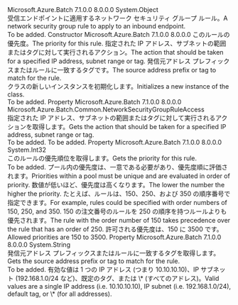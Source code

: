<Type Name="NetworkSecurityGroupRule" FullName="Microsoft.Azure.Batch.NetworkSecurityGroupRule">
  <TypeSignature Language="C#" Value="public class NetworkSecurityGroupRule" />
  <TypeSignature Language="ILAsm" Value=".class public auto ansi beforefieldinit NetworkSecurityGroupRule extends System.Object" />
  <TypeSignature Language="DocId" Value="T:Microsoft.Azure.Batch.NetworkSecurityGroupRule" />
  <TypeSignature Language="VB.NET" Value="Public Class NetworkSecurityGroupRule" />
  <TypeSignature Language="F#" Value="type NetworkSecurityGroupRule = class&#xA;    interface ITransportObjectProvider&lt;NetworkSecurityGroupRule&gt;&#xA;    interface IPropertyMetadata&#xA;    interface IModifiable&#xA;    interface IReadOnly" />
  <AssemblyInfo>
    <AssemblyName>Microsoft.Azure.Batch</AssemblyName>
    <AssemblyVersion>7.1.0.0</AssemblyVersion>
    <AssemblyVersion>8.0.0.0</AssemblyVersion>
  </AssemblyInfo>
  <Base>
    <BaseTypeName>System.Object</BaseTypeName>
  </Base>
  <Interfaces />
  <Docs>
    <summary>
            <span data-ttu-id="aa712-101">受信エンドポイントに適用するネットワーク セキュリティ グループ ルール。</span><span class="sxs-lookup"><span data-stu-id="aa712-101">A network security group rule to apply to an inbound endpoint.</span></span>
            </summary>
    <remarks>To be added.</remarks>
  </Docs>
  <Members>
    <Member MemberName=".ctor">
      <MemberSignature Language="C#" Value="public NetworkSecurityGroupRule (int priority, Microsoft.Azure.Batch.Common.NetworkSecurityGroupRuleAccess access, string sourceAddressPrefix);" />
      <MemberSignature Language="ILAsm" Value=".method public hidebysig specialname rtspecialname instance void .ctor(int32 priority, valuetype Microsoft.Azure.Batch.Common.NetworkSecurityGroupRuleAccess access, string sourceAddressPrefix) cil managed" />
      <MemberSignature Language="DocId" Value="M:Microsoft.Azure.Batch.NetworkSecurityGroupRule.#ctor(System.Int32,Microsoft.Azure.Batch.Common.NetworkSecurityGroupRuleAccess,System.String)" />
      <MemberSignature Language="VB.NET" Value="Public Sub New (priority As Integer, access As NetworkSecurityGroupRuleAccess, sourceAddressPrefix As String)" />
      <MemberSignature Language="F#" Value="new Microsoft.Azure.Batch.NetworkSecurityGroupRule : int * Microsoft.Azure.Batch.Common.NetworkSecurityGroupRuleAccess * string -&gt; Microsoft.Azure.Batch.NetworkSecurityGroupRule" Usage="new Microsoft.Azure.Batch.NetworkSecurityGroupRule (priority, access, sourceAddressPrefix)" />
      <MemberType>Constructor</MemberType>
      <AssemblyInfo>
        <AssemblyName>Microsoft.Azure.Batch</AssemblyName>
        <AssemblyVersion>7.1.0.0</AssemblyVersion>
        <AssemblyVersion>8.0.0.0</AssemblyVersion>
      </AssemblyInfo>
      <Parameters>
        <Parameter Name="priority" Type="System.Int32" />
        <Parameter Name="access" Type="Microsoft.Azure.Batch.Common.NetworkSecurityGroupRuleAccess" />
        <Parameter Name="sourceAddressPrefix" Type="System.String" />
      </Parameters>
      <Docs>
        <param name="priority"><span data-ttu-id="aa712-102">このルールの優先度。</span><span class="sxs-lookup"><span data-stu-id="aa712-102">The priority for this rule.</span></span></param>
        <param name="access"><span data-ttu-id="aa712-103">指定された IP アドレス、サブネットの範囲またはタグに対して実行されるアクション。</span><span class="sxs-lookup"><span data-stu-id="aa712-103">The action that should be taken for a specified IP address, subnet range or tag.</span></span></param>
        <param name="sourceAddressPrefix"><span data-ttu-id="aa712-104">発信元アドレス プレフィックスまたはルールに一致するタグです。</span><span class="sxs-lookup"><span data-stu-id="aa712-104">The source address prefix or tag to match for the rule.</span></span></param>
        <summary>
            <span data-ttu-id="aa712-105"><see cref="T:Microsoft.Azure.Batch.NetworkSecurityGroupRule" /> クラスの新しいインスタンスを初期化します。</span><span class="sxs-lookup"><span data-stu-id="aa712-105">Initializes a new instance of the <see cref="T:Microsoft.Azure.Batch.NetworkSecurityGroupRule" /> class.</span></span>
            </summary>
        <remarks>To be added.</remarks>
      </Docs>
    </Member>
    <Member MemberName="Access">
      <MemberSignature Language="C#" Value="public Microsoft.Azure.Batch.Common.NetworkSecurityGroupRuleAccess Access { get; }" />
      <MemberSignature Language="ILAsm" Value=".property instance valuetype Microsoft.Azure.Batch.Common.NetworkSecurityGroupRuleAccess Access" />
      <MemberSignature Language="DocId" Value="P:Microsoft.Azure.Batch.NetworkSecurityGroupRule.Access" />
      <MemberSignature Language="VB.NET" Value="Public ReadOnly Property Access As NetworkSecurityGroupRuleAccess" />
      <MemberSignature Language="F#" Value="member this.Access : Microsoft.Azure.Batch.Common.NetworkSecurityGroupRuleAccess" Usage="Microsoft.Azure.Batch.NetworkSecurityGroupRule.Access" />
      <MemberType>Property</MemberType>
      <AssemblyInfo>
        <AssemblyName>Microsoft.Azure.Batch</AssemblyName>
        <AssemblyVersion>7.1.0.0</AssemblyVersion>
        <AssemblyVersion>8.0.0.0</AssemblyVersion>
      </AssemblyInfo>
      <ReturnValue>
        <ReturnType>Microsoft.Azure.Batch.Common.NetworkSecurityGroupRuleAccess</ReturnType>
      </ReturnValue>
      <Docs>
        <summary>
            <span data-ttu-id="aa712-106">指定された IP アドレス、サブネットの範囲またはタグに対して実行されるアクションを取得します。</span><span class="sxs-lookup"><span data-stu-id="aa712-106">Gets the action that should be taken for a specified IP address, subnet range or tag.</span></span>
            </summary>
        <value>To be added.</value>
        <remarks>To be added.</remarks>
      </Docs>
    </Member>
    <Member MemberName="Priority">
      <MemberSignature Language="C#" Value="public int Priority { get; }" />
      <MemberSignature Language="ILAsm" Value=".property instance int32 Priority" />
      <MemberSignature Language="DocId" Value="P:Microsoft.Azure.Batch.NetworkSecurityGroupRule.Priority" />
      <MemberSignature Language="VB.NET" Value="Public ReadOnly Property Priority As Integer" />
      <MemberSignature Language="F#" Value="member this.Priority : int" Usage="Microsoft.Azure.Batch.NetworkSecurityGroupRule.Priority" />
      <MemberType>Property</MemberType>
      <AssemblyInfo>
        <AssemblyName>Microsoft.Azure.Batch</AssemblyName>
        <AssemblyVersion>7.1.0.0</AssemblyVersion>
        <AssemblyVersion>8.0.0.0</AssemblyVersion>
      </AssemblyInfo>
      <ReturnValue>
        <ReturnType>System.Int32</ReturnType>
      </ReturnValue>
      <Docs>
        <summary>
            <span data-ttu-id="aa712-107">このルールの優先順位を取得します。</span><span class="sxs-lookup"><span data-stu-id="aa712-107">Gets the priority for this rule.</span></span>
            </summary>
        <value>To be added.</value>
        <remarks>
            <span data-ttu-id="aa712-108">プール内の優先度は、一意である必要があり、優先度順に評価されます。</span><span class="sxs-lookup"><span data-stu-id="aa712-108">Priorities within a pool must be unique and are evaluated in order of priority.</span></span> <span data-ttu-id="aa712-109">数値が低いほど、優先度は高くなります。</span><span class="sxs-lookup"><span data-stu-id="aa712-109">The lower the number the higher the priority.</span></span> <span data-ttu-id="aa712-110">たとえば、ルールは、150、250、および 350 の順序番号で指定できます。</span><span class="sxs-lookup"><span data-stu-id="aa712-110">For example, rules could be specified with order numbers of 150, 250, and 350.</span></span> <span data-ttu-id="aa712-111">150 の注文番号のルールを 250 の順序を持つルールよりも優先されます。</span><span class="sxs-lookup"><span data-stu-id="aa712-111">The rule with the order number of 150 takes precedence over the rule that has an order of 250.</span></span> <span data-ttu-id="aa712-112">許可される優先度は、150 に 3500 です。</span><span class="sxs-lookup"><span data-stu-id="aa712-112">Allowed priorities are 150 to 3500.</span></span>
            </remarks>
      </Docs>
    </Member>
    <Member MemberName="SourceAddressPrefix">
      <MemberSignature Language="C#" Value="public string SourceAddressPrefix { get; }" />
      <MemberSignature Language="ILAsm" Value=".property instance string SourceAddressPrefix" />
      <MemberSignature Language="DocId" Value="P:Microsoft.Azure.Batch.NetworkSecurityGroupRule.SourceAddressPrefix" />
      <MemberSignature Language="VB.NET" Value="Public ReadOnly Property SourceAddressPrefix As String" />
      <MemberSignature Language="F#" Value="member this.SourceAddressPrefix : string" Usage="Microsoft.Azure.Batch.NetworkSecurityGroupRule.SourceAddressPrefix" />
      <MemberType>Property</MemberType>
      <AssemblyInfo>
        <AssemblyName>Microsoft.Azure.Batch</AssemblyName>
        <AssemblyVersion>7.1.0.0</AssemblyVersion>
        <AssemblyVersion>8.0.0.0</AssemblyVersion>
      </AssemblyInfo>
      <ReturnValue>
        <ReturnType>System.String</ReturnType>
      </ReturnValue>
      <Docs>
        <summary>
            <span data-ttu-id="aa712-113">発信元アドレス プレフィックスまたはルールに一致するタグを取得します。</span><span class="sxs-lookup"><span data-stu-id="aa712-113">Gets the source address prefix or tag to match for the rule.</span></span>
            </summary>
        <value>To be added.</value>
        <remarks>
            <span data-ttu-id="aa712-114">有効な値は 1 つの IP アドレス (つまり 10.10.10.10)、IP サブネット (192.168.1.0/24 など)、既定のタグ、または \* (すべてのアドレス)。</span><span class="sxs-lookup"><span data-stu-id="aa712-114">Valid values are a single IP address (i.e. 10.10.10.10), IP subnet (i.e. 192.168.1.0/24), default tag, or \* (for all addresses).</span></span>
            </remarks>
      </Docs>
    </Member>
  </Members>
</Type>